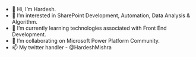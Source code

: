 - 👋 Hi, I’m Hardesh.
- 👀 I’m interested in SharePoint Development, Automation, Data Analysis & Algorithm.
- 🌱 I’m currently learning technologies associated with Front End Development.
- 💞️ I’m collaborating on Microsoft Power Platform Community.
- 📫 My twitter handler - @HardeshMishra

<!---
Hardesh15/Hardesh15 is a ✨ special ✨ repository because its `README.md` (this file) appears on your GitHub profile.
You can click the Preview link to take a look at your changes.
--->
